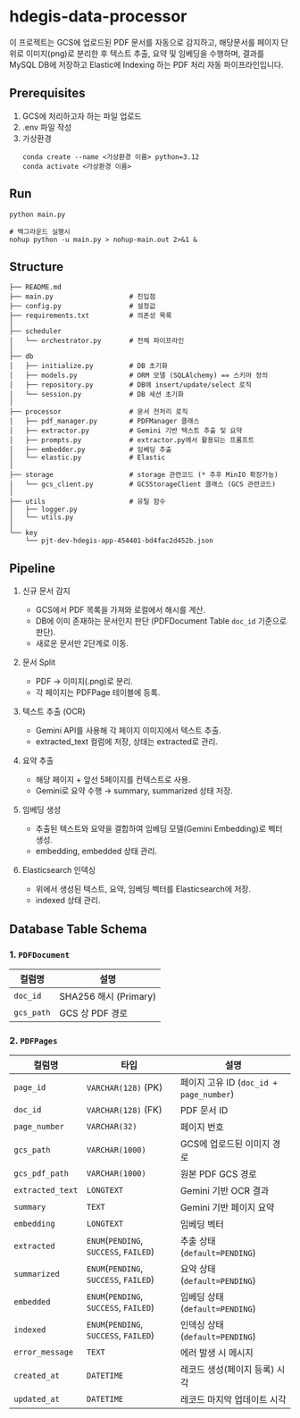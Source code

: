 # hdegis-data-processor

이 프로젝트는 GCS에 업로드된 PDF 문서를 자동으로 감지하고,
해당문서를 페이지 단위로 이미지(png)로 분리한 후 텍스트 추출, 요약 및 임베딩을 수행하며,
결과를 MySQL DB에 저장하고 Elastic에 Indexing 하는 PDF 처리 자동 파이프라인입니다.

## Prerequisites

1. GCS에 처리하고자 하는 파일 업로드
2. .env 파일 작성
3. 가상환경
   ```
   conda create --name <가상환경 이름> python=3.12
   conda activate <가상환경 이름>
   ```

## Run

```
python main.py
```

```
# 백그라운드 실행시
nohup python -u main.py > nohup-main.out 2>&1 &
```

## Structure

```
├── README.md
├── main.py                   # 진입점
├── config.py                 # 설정값
├── requirements.txt          # 의존성 목록
│
├── scheduler
│   └── orchestrator.py       # 전체 파이프라인
│
├── db
│   ├── initialize.py         # DB 초기화
│   ├── models.py             # ORM 모델 (SQLAlchemy) == 스키마 정의
│   ├── repository.py         # DB에 insert/update/select 로직
│   └── session.py            # DB 세션 초기화
│
├── processor                 # 문서 전처리 로직
│   ├── pdf_manager.py        # PDFManager 클래스
│   ├── extractor.py          # Gemini 기반 텍스트 추출 및 요약
│   ├── prompts.py            # extractor.py에서 활용되는 프롬프트
│   ├── embedder.py           # 임베딩 추출
│   └── elastic.py            # Elastic
│
├── storage                   # storage 관련코드 (* 추후 MinIO 확장가능)
│   └── gcs_client.py         # GCSStorageClient 클래스 (GCS 관련코드)
│
├── utils                     # 유틸 함수
│   ├── logger.py
│   └── utils.py
│
└── key
    └── pjt-dev-hdegis-app-454401-bd4fac2d452b.json
```

## Pipeline

1. 신규 문서 감지

   - GCS에서 PDF 목록을 가져와 로컬에서 해시를 계산.
   - DB에 이미 존재하는 문서인지 판단 (PDFDocument Table `doc_id` 기준으로 판단).
   - 새로운 문서만 2단계로 이동.

2. 문서 Split

   - PDF → 이미지(.png)로 분리.
   - 각 페이지는 PDFPage 테이블에 등록.

3. 텍스트 추출 (OCR)

   - Gemini API를 사용해 각 페이지 이미지에서 텍스트 추출.
   - extracted_text 컬럼에 저장, 상태는 extracted로 관리.

4. 요약 추출

   - 해당 페이지 + 앞선 5페이지를 컨텍스트로 사용.
   - Gemini로 요약 수행 → summary, summarized 상태 저장.

5. 임베딩 생성

   - 추출된 텍스트와 요약을 결합하여 임베딩 모델(Gemini Embedding)로 벡터 생성.
   - embedding, embedded 상태 관리.

6. Elasticsearch 인덱싱
   - 위에서 생성된 텍스트, 요약, 임베딩 벡터를 Elasticsearch에 저장.
   - indexed 상태 관리.

## Database Table Schema

### 1. `PDFDocument`

| 컬럼명     | 설명                  |
| ---------- | --------------------- |
| `doc_id`   | SHA256 해시 (Primary) |
| `gcs_path` | GCS 상 PDF 경로       |

### 2. `PDFPages`

| 컬럼명           | 타입                                   | 설명                                    |
| ---------------- | -------------------------------------- | --------------------------------------- |
| `page_id`        | `VARCHAR(128)` (PK)                    | 페이지 고유 ID (`doc_id + page_number`) |
| `doc_id`         | `VARCHAR(128)` (FK)                    | PDF 문서 ID                             |
| `page_number`    | `VARCHAR(32)`                          | 페이지 번호                             |
| `gcs_path`       | `VARCHAR(1000)`                        | GCS에 업로드된 이미지 경로              |
| `gcs_pdf_path`   | `VARCHAR(1000)`                        | 원본 PDF GCS 경로                       |
| `extracted_text` | `LONGTEXT`                             | Gemini 기반 OCR 결과                    |
| `summary`        | `TEXT`                                 | Gemini 기반 페이지 요약                 |
| `embedding`      | `LONGTEXT`                             | 임베딩 벡터                             |
| `extracted`      | `ENUM`(`PENDING`, `SUCCESS`, `FAILED`) | 추출 상태 (`default=PENDING`)           |
| `summarized`     | `ENUM`(`PENDING`, `SUCCESS`, `FAILED`) | 요약 상태 (`default=PENDING`)           |
| `embedded`       | `ENUM`(`PENDING`, `SUCCESS`, `FAILED`) | 임베딩 상태 (`default=PENDING`)         |
| `indexed`        | `ENUM`(`PENDING`, `SUCCESS`, `FAILED`) | 인덱싱 상태 (`default=PENDING`)         |
| `error_message`  | `TEXT`                                 | 에러 발생 시 메시지                     |
| `created_at`     | `DATETIME`                             | 레코드 생성(페이지 등록) 시각           |
| `updated_at`     | `DATETIME`                             | 레코드 마지막 업데이트 시각             |
